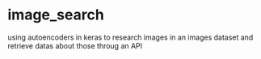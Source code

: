 # image_search
using autoencoders in keras to research images in an images dataset and retrieve datas about those throug an API
